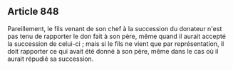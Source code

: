 Article 848
----
Pareillement, le fils venant de son chef à la succession du donateur n'est pas
tenu de rapporter le don fait à son père, même quand il aurait accepté la
succession de celui-ci ; mais si le fils ne vient que par représentation, il
doit rapporter ce qui avait été donné à son père, même dans le cas où il aurait
répudié sa succession.

